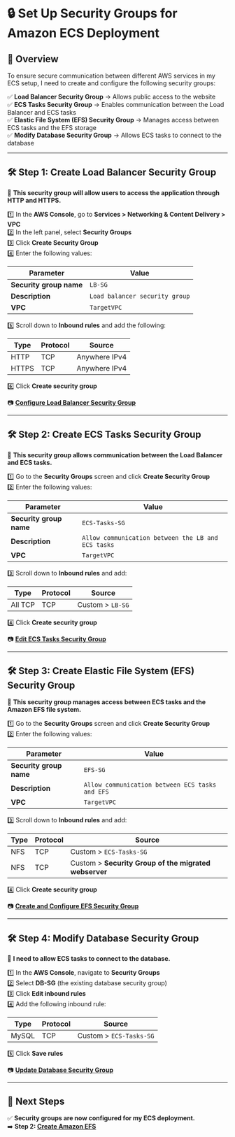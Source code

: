 # **🔒 Set Up Security Groups for Amazon ECS Deployment**

## **📌 Overview**
To ensure secure communication between different AWS services in my ECS setup, I need to create and configure the following security groups:

✅ **Load Balancer Security Group** → Allows public access to the website  
✅ **ECS Tasks Security Group** → Enables communication between the Load Balancer and ECS tasks  
✅ **Elastic File System (EFS) Security Group** → Manages access between ECS tasks and the EFS storage  
✅ **Modify Database Security Group** → Allows ECS tasks to connect to the database  

---

## **🛠️ Step 1: Create Load Balancer Security Group**
📌 **This security group will allow users to access the application through HTTP and HTTPS.**

1️⃣ In the **AWS Console**, go to **Services > Networking & Content Delivery > VPC**  
2️⃣ In the left panel, select **Security Groups**  
3️⃣ Click **Create Security Group**  
4️⃣ Enter the following values:

| Parameter  | Value  |
|------------|--------|
| **Security group name** | `LB-SG` |
| **Description** | `Load balancer security group` |
| **VPC** | `TargetVPC` |

5️⃣ Scroll down to **Inbound rules** and add the following:

| Type   | Protocol | Source         |
|--------|---------|---------------|
| HTTP   | TCP     | Anywhere IPv4 |
| HTTPS  | TCP     | Anywhere IPv4 |

6️⃣ Click **Create security group**  

📷 [**Configure Load Balancer Security Group**](./images/lb-sg-setup.png)

---

## **🛠️ Step 2: Create ECS Tasks Security Group**
📌 **This security group allows communication between the Load Balancer and ECS tasks.**

1️⃣ Go to the **Security Groups** screen and click **Create Security Group**  
2️⃣ Enter the following values:

| Parameter  | Value  |
|------------|--------|
| **Security group name** | `ECS-Tasks-SG` |
| **Description** | `Allow communication between the LB and ECS tasks` |
| **VPC** | `TargetVPC` |

3️⃣ Scroll down to **Inbound rules** and add:

| Type   | Protocol | Source       |
|--------|---------|-------------|
| All TCP | TCP     | Custom > `LB-SG` |

4️⃣ Click **Create security group**  

📷 [**Edit ECS Tasks Security Group**](./images/ecs-tasks-sg.png)

---

## **🛠️ Step 3: Create Elastic File System (EFS) Security Group**
📌 **This security group manages access between ECS tasks and the Amazon EFS file system.**

1️⃣ Go to the **Security Groups** screen and click **Create Security Group**  
2️⃣ Enter the following values:

| Parameter  | Value  |
|------------|--------|
| **Security group name** | `EFS-SG` |
| **Description** | `Allow communication between ECS tasks and EFS` |
| **VPC** | `TargetVPC` |

3️⃣ Scroll down to **Inbound rules** and add:

| Type | Protocol | Source |
|------|---------|--------|
| NFS  | TCP     | Custom > `ECS-Tasks-SG` |
| NFS  | TCP     | Custom > **Security Group of the migrated webserver** |

4️⃣ Click **Create security group**  

📷 [**Create and Configure EFS Security Group**](./images/efs-sg-setup.png)

---

## **🛠️ Step 4: Modify Database Security Group**
📌 **I need to allow ECS tasks to connect to the database.**

1️⃣ In the **AWS Console**, navigate to **Security Groups**  
2️⃣ Select **DB-SG** (the existing database security group)  
3️⃣ Click **Edit inbound rules**  
4️⃣ Add the following inbound rule:

| Type  | Protocol | Source        |
|-------|---------|--------------|
| MySQL | TCP     | Custom > `ECS-Tasks-SG` |

5️⃣ Click **Save rules**  

📷 [**Update Database Security Group**](./images/update-db-sg.png)

---

## **📌 Next Steps**
✅ **Security groups are now configured for my ECS deployment.**  
➡️ **Step 2: [Create Amazon EFS](./create-efs.md)**  
